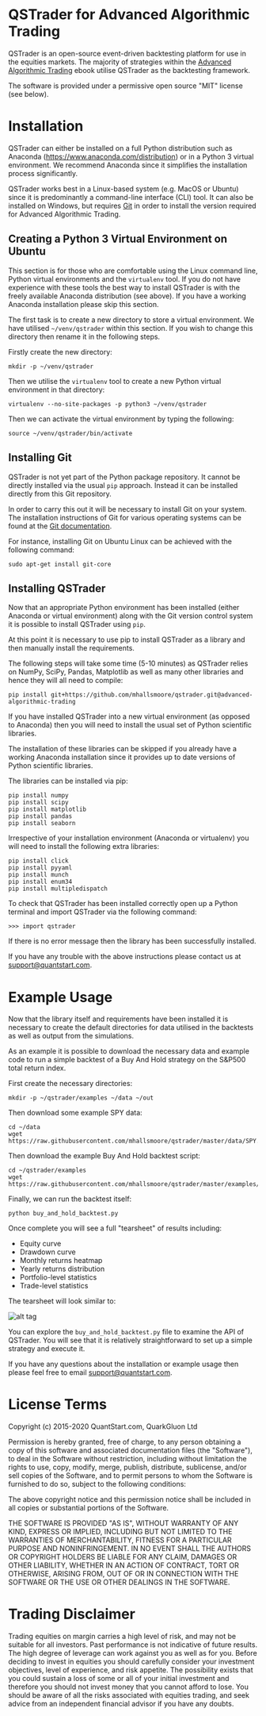 # QSTrader for Advanced Algorithmic Trading

QSTrader is an open-source event-driven backtesting platform for use in the equities markets. The majority of strategies within the [Advanced Algorithmic Trading](https://www.quantstart.com/advanced-algorithmic-trading-ebook/) ebook utilise QSTrader as the backtesting framework.

The software is provided under a permissive open source "MIT" license (see below).

# Installation

QSTrader can either be installed on a full Python distribution such as Anaconda (https://www.anaconda.com/distribution) or in a Python 3 virtual environment. We recommend Anaconda since it simplifies the installation process significantly.

QSTrader works best in a Linux-based system (e.g. MacOS or Ubuntu) since it is predominantly a command-line interface (CLI) tool. It can also be installed on Windows, but requires [Git](https://git-scm.com/) in order to install the version required for Advanced Algorithmic Trading.

## Creating a Python 3 Virtual Environment on Ubuntu

This section is for those who are comfortable using the Linux command line, Python virtual environments and the ```virtualenv``` tool. If you do not have experience with these tools the best way to install QSTrader is with the freely available Anaconda distribution (see above). If you have a working Anaconda installation please skip this section.

The first task is to create a new directory to store a virtual environment. We have utilised ```~/venv/qstrader``` within this section. If you wish to change this directory then rename it in the following steps.

Firstly create the new directory:

```
mkdir -p ~/venv/qstrader
```

Then we utilise the ```virtualenv``` tool to create a new Python virtual environment in that directory:

```
virtualenv --no-site-packages -p python3 ~/venv/qstrader
```

Then we can activate the virtual environment by typing the following:

```
source ~/venv/qstrader/bin/activate
```

## Installing Git

QSTrader is not yet part of the Python package repository. It cannot be directly installed via the usual ```pip``` approach. Instead it can be installed directly from this Git repository.

In order to carry this out it will be necessary to install Git on your system. The installation instructions of Git for various operating systems can be found at the [Git documentation](https://git-scm.com/book/en/v2/Getting-Started-Installing-Git).

For instance, installing Git on Ubuntu Linux can be achieved with the following command:

```sudo apt-get install git-core```

## Installing QSTrader

Now that an appropriate Python environment has been installed (either Anaconda or virtual environment) along with the Git version control system it is possible to install QSTrader using ```pip```.

At this point it is necessary to use pip to install QSTrader as a library and then manually install the requirements.

The following steps will take some time (5-10 minutes) as QSTrader relies on NumPy, SciPy, Pandas, Matplotlib as well as many other libraries and hence they will all need to compile:

```
pip install git+https://github.com/mhallsmoore/qstrader.git@advanced-algorithmic-trading
```

If you have installed QSTrader into a new virtual environment (as opposed to Anaconda) then you will need to install the usual set of Python scientific libraries.

The installation of these libraries can be skipped if you already have a working Anaconda installation since it provides up to date versions of Python scientific libraries.

The libraries can be installed via pip:

```
pip install numpy
pip install scipy
pip install matplotlib
pip install pandas
pip install seaborn
```

Irrespective of your installation environment (Anaconda or virtualenv) you will need to install the following extra libraries:

```
pip install click
pip install pyyaml
pip install munch
pip install enum34
pip install multipledispatch
```

To check that QSTrader has been installed correctly open up a Python terminal and import QSTrader via the following command:

```
>>> import qstrader
```

If there is no error message then the library has been successfully installed.

If you have any trouble with the above instructions please contact us at [support@quantstart.com](mailto:support@quantstart.com).

# Example Usage

Now that the library itself and requirements have been installed it is necessary to create the default directories for data utilised in the backtests as well as output from the simulations.

As an example it is possible to download the necessary data and example code to run a simple backtest of a Buy And Hold strategy on the S&P500 total return index.

First create the necessary directories:

```
mkdir -p ~/qstrader/examples ~/data ~/out
```

Then download some example SPY data:

```
cd ~/data
wget https://raw.githubusercontent.com/mhallsmoore/qstrader/master/data/SPY.csv
```

Then download the example Buy And Hold backtest script:

```
cd ~/qstrader/examples
wget https://raw.githubusercontent.com/mhallsmoore/qstrader/master/examples/buy_and_hold_backtest.py 
```

Finally, we can run the backtest itself: 

```
python buy_and_hold_backtest.py
```

Once complete you will see a full "tearsheet" of results including:

* Equity curve
* Drawdown curve
* Monthly returns heatmap
* Yearly returns distribution
* Portfolio-level statistics
* Trade-level statistics

The tearsheet will look similar to:

![alt tag](https://s3.amazonaws.com/quantstart/media/images/qstrader-buy-and-hold-tearsheet.png)

You can explore the ```buy_and_hold_backtest.py``` file to examine the API of QSTrader. You will see that it is relatively straightforward to set up a simple strategy and execute it.

If you have any questions about the installation or example usage then please feel free to email [support@quantstart.com](mailto:support@quantstart.com).

# License Terms

Copyright (c) 2015-2020 QuantStart.com, QuarkGluon Ltd

Permission is hereby granted, free of charge, to any person obtaining a copy of this software and associated documentation files (the "Software"), to deal in the Software without restriction, including without limitation the rights to use, copy, modify, merge, publish, distribute, sublicense, and/or sell copies of the Software, and to permit persons to whom the Software is furnished to do so, subject to the following conditions:

The above copyright notice and this permission notice shall be included in all copies or substantial portions of the Software.

THE SOFTWARE IS PROVIDED "AS IS", WITHOUT WARRANTY OF ANY KIND, EXPRESS OR IMPLIED, INCLUDING BUT NOT LIMITED TO THE WARRANTIES OF MERCHANTABILITY, FITNESS FOR A PARTICULAR PURPOSE AND NONINFRINGEMENT. IN NO EVENT SHALL THE AUTHORS OR COPYRIGHT HOLDERS BE LIABLE FOR ANY CLAIM, DAMAGES OR OTHER LIABILITY, WHETHER IN AN ACTION OF CONTRACT, TORT OR OTHERWISE, ARISING FROM, OUT OF OR IN CONNECTION WITH THE SOFTWARE OR THE USE OR OTHER DEALINGS IN THE SOFTWARE.

# Trading Disclaimer

Trading equities on margin carries a high level of risk, and may not be suitable for all investors. Past performance is not indicative of future results. The high degree of leverage can work against you as well as for you. Before deciding to invest in equities you should carefully consider your investment objectives, level of experience, and risk appetite. The possibility exists that you could sustain a loss of some or all of your initial investment and therefore you should not invest money that you cannot afford to lose. You should be aware of all the risks associated with equities trading, and seek advice from an independent financial advisor if you have any doubts.
